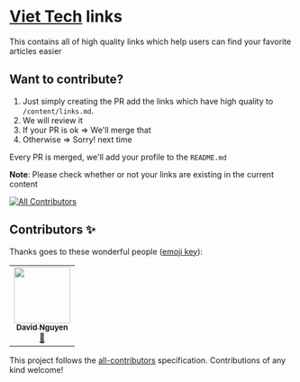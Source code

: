 # [Viet Tech](https://www.facebook.com/groups/1177470863076165) links

This contains all of high quality links which help users can find your favorite articles easier

## Want to contribute?

1. Just simply creating the PR add the links which have high quality to `/content/links.md`.
2. We will review it
3. If your PR is ok => We'll merge that
4. Otherwise => Sorry! next time

Every PR is merged, we'll add your profile to the `README.md`

**Note**: Please check whether or not your links are existing in the current content

<!-- ALL-CONTRIBUTORS-BADGE:START - Do not remove or modify this section -->
[![All Contributors](https://img.shields.io/badge/all_contributors-1-orange.svg?style=flat-square)](#contributors-)
<!-- ALL-CONTRIBUTORS-BADGE:END -->
## Contributors ✨

Thanks goes to these wonderful people ([emoji key](https://allcontributors.org/docs/en/emoji-key)):

<!-- ALL-CONTRIBUTORS-LIST:START - Do not remove or modify this section -->
<!-- prettier-ignore-start -->
<!-- markdownlint-disable -->
<table>
  <tr>
    <td align="center"><a href="http://dzungnguyen.dev"><img src="https://avatars.githubusercontent.com/u/6290720?v=4?s=100" width="100px;" alt=""/><br /><sub><b>David Nguyen</b></sub></a><br /><a href="https://github.com/viettech0/viettech-links/commits?author=davidnguyen179" title="Documentation">📖</a></td>
  </tr>
</table>

<!-- markdownlint-restore -->
<!-- prettier-ignore-end -->

<!-- ALL-CONTRIBUTORS-LIST:END -->

This project follows the [all-contributors](https://github.com/all-contributors/all-contributors) specification. Contributions of any kind welcome!
